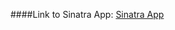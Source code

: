 ####Link to Sinatra App: [Sinatra App](https://github.com/FranchiniMae/SinatraApp/tree/master/hmwk-your-own-sinatra-app/restful_controller_app)

